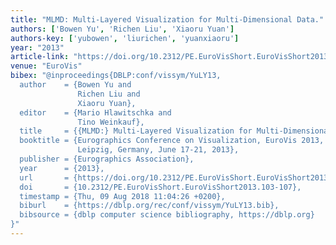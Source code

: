 ```yaml
---
title: "MLMD: Multi-Layered Visualization for Multi-Dimensional Data."
authors: ['Bowen Yu', 'Richen Liu', 'Xiaoru Yuan']
authors-key: ['yubowen', 'liurichen', 'yuanxiaoru']
year: "2013"
article-link: "https://doi.org/10.2312/PE.EuroVisShort.EuroVisShort2013.103-107"
venue: "EuroVis"
bibex: "@inproceedings{DBLP:conf/vissym/YuLY13,
  author    = {Bowen Yu and
               Richen Liu and
               Xiaoru Yuan},
  editor    = {Mario Hlawitschka and
               Tino Weinkauf},
  title     = {{MLMD:} Multi-Layered Visualization for Multi-Dimensional Data},
  booktitle = {Eurographics Conference on Visualization, EuroVis 2013, Short Papers,
               Leipzig, Germany, June 17-21, 2013},
  publisher = {Eurographics Association},
  year      = {2013},
  url       = {https://doi.org/10.2312/PE.EuroVisShort.EuroVisShort2013.103-107},
  doi       = {10.2312/PE.EuroVisShort.EuroVisShort2013.103-107},
  timestamp = {Thu, 09 Aug 2018 11:04:26 +0200},
  biburl    = {https://dblp.org/rec/conf/vissym/YuLY13.bib},
  bibsource = {dblp computer science bibliography, https://dblp.org}
}"
---
```

